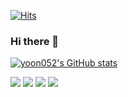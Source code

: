 [![Hits](https://hits.seeyoufarm.com/api/count/incr/badge.svg?url=https%3A%2F%2Fgithub.com%2Fyoon052&count_bg=%231036D0&title_bg=%23555555&icon=swagger.svg&icon_color=%231097FC&title=Hello+World&edge_flat=false)](https://hits.seeyoufarm.com)


### Hi there 👋

<!--
**yoon052/yoon052** is a ✨ _special_ ✨ repository because its `README.md` (this file) appears on your GitHub profile.

Here are some ideas to get you started:

- 🔭 I’m currently working on ...
- 🌱 I’m currently learning ...
- 👯 I’m looking to collaborate on ...
- 🤔 I’m looking for help with ...
- 💬 Ask me about ...
- 📫 How to reach me: ...
- 😄 Pronouns: ...
- ⚡ Fun fact: ...
-->



[![yoon052's GitHub stats](https://github-readme-stats.vercel.app/api?username=yoon052)](https://github.com/yoon052/github-readme-stats)





<img src="https://img.shields.io/badge/JavaScript-F7DF1E?style=for-the-badge&logo=JavaScript&logoColor=black">


<img src="https://img.shields.io/badge/TypeScript-3178C6?style=for-the-badge&logo=TypeScript&logoColor=white">


<img src="https://img.shields.io/badge/HTML5-E34F26?style=for-the-badge&logo=HTML5&logoColor=white">


<img src="https://img.shields.io/badge/Node.js-339933?style=for-the-badge&logo=Node.js&logoColor=white"/>
